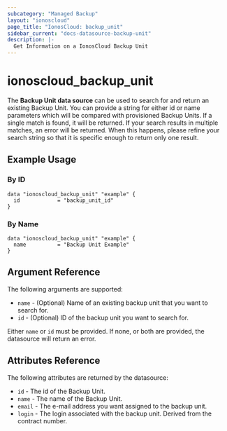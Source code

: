 ```yaml
---
subcategory: "Managed Backup"
layout: "ionoscloud"
page_title: "IonosCloud: backup_unit"
sidebar_current: "docs-datasource-backup-unit"
description: |-
  Get Information on a IonosCloud Backup Unit
---
```


# ionoscloud_backup_unit

The **Backup Unit data source** can be used to search for and return an existing Backup Unit.
You can provide a string for either id or name parameters which will be compared with provisioned Backup Units. 
If a single match is found, it will be returned. If your search results in multiple matches, an error will be returned. 
When this happens, please refine your search string so that it is specific enough to return only one result.

## Example Usage

### By ID
```hcl
data "ionoscloud_backup_unit" "example" {
  id			= "backup_unit_id"
}
```

### By Name
```hcl
data "ionoscloud_backup_unit" "example" {
  name			= "Backup Unit Example"
}
```

## Argument Reference

The following arguments are supported:

* `name` - (Optional) Name of an existing backup unit that you want to search for.
* `id` - (Optional) ID of the backup unit you want to search for.

Either `name` or `id` must be provided. If none, or both are provided, the datasource will return an error.

## Attributes Reference

The following attributes are returned by the datasource:

* `id` - The id of the Backup Unit.
* `name` - The name of the Backup Unit.
* `email` - The e-mail address you want assigned to the backup unit.
* `login` - The login associated with the backup unit. Derived from the contract number.
